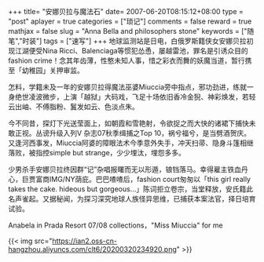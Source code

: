 +++
title= "安娜贝拉与魔法石"
date= 2007-06-20T08:15:12+08:00
type = "post"
aplayer = true
categories = ["琐记"]
comments = false
reward = true
mathjax = false
slug = "Anna Bella and philosophers stone"
keywords = ["随笔","时装"]
tags = ["速写"]
+++
地球监测站是日电，白俄罗斯籍侠女安娜贝拉初现江湖便受Nina Ricci、Balenciaga等惯犯怂恿，屡越雷池，罪名是引诱众目的fashion crime！念其年齿薄，性憨未知人事，惜之彩衣而舞的妖魔当道，暂行携至「幼稚园」关押审监。

怎料，学籍未及一年的安娜贝拉得魔法巫婆Miuccia旁中指点，邪功劲进，练就一身绝世凌波微步，上演「越狱」大码戏，飞足十场依旧香冷金猊、神彩焕发，若轻云出岫、不傅脂粉、鬒发如云、色淡点朱。
<!--more-->
今不同昔，探灯下光送莹面上，如朝霞和雪艳射，令欲捉之而大快的诸裙下捕快未敢正视。丛谤升级入列V 杂志07秋季缉捕之Top 10，祸兮福兮，是当劈酒贺庆。又逢河西事发，Miuccia阿婆的障眼法术今季意外失手，冲天扫帚、隐身斗篷相继落败，被指控simple but strange，少少埋汰，埋怨多多。

少男杀手安娜贝拉终因群“记”杂唱报曙而无以形遁，锒铛落马。幸得雇主铁血丹心，巨贾富商IMG/NY荫庇。巴巴喳喳后，fashion court匆匆以「this girl really takes the cake. hideous but gorgeous...」陈词拒立卷宗，当堂释放，安氏籍此名声雀起。又据秘闻，为探习深究地球人族怪异思维，已捕获本案法官，择日培育试验。

Anabela in Prada Resort 07/08 collections，"Miss Miuccia" for me

{{< img src="https://ian2.oss-cn-hangzhou.aliyuncs.com/clt6/20200320234920.png" >}}
